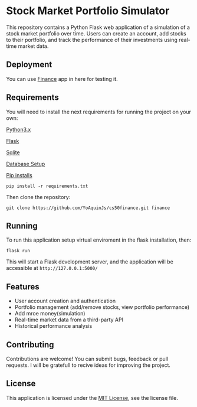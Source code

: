 # Stock Market Portfolio Simulator

This repository contains a Python Flask web application of a simulation of a stock market portfolio over time. Users can create an account, add stocks to their portfolio, and track the performance of their investments using real-time market data.

## Deployment

You can use [Finance](http://yoaquin.pythonanywhere.com/) app in here for testing it.

## Requirements

You will need to install the next requirements for running the project on your own:

[Python3.x](https://www.python.org/downloads/)

[Flask](https://flask.palletsprojects.com/en/2.2.x/installation/)

[Sqlite](https://sqlite.org/index.html)

[Database Setup](./DATABASE.MD)

[Pip installs](./requirements.txt)
```
pip install -r requirements.txt
```

Then clone the repository:
```
git clone https://github.com/YoAquinJs/cs50finance.git finance
```

## Running 

To run this application setup virtual enviroment in the flask installation, then:
```
flask run
```

This will start a Flask development server, and the application will be accessible at `http://127.0.0.1:5000/`

## Features

- User account creation and authentication
- Portfolio management (add/remove stocks, view portfolio performance)
- Add mroe money(simulation) 
- Real-time market data from a third-party API
- Historical performance analysis

## Contributing

Contributions are welcome! You can submit bugs, feedback or pull requests. I will be gratefull to recive ideas for improving the project.

## License

This application is licensed under the [MIT License](https://opensource.org/licenses/MIT), see the license file.
